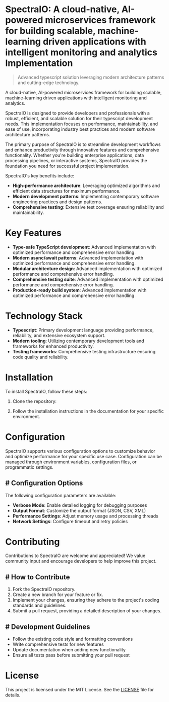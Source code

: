 <!-- fallback_SpectraIO_20250802211639_91836 -->

# SpectraIO: A cloud-native, AI-powered microservices framework for building scalable, machine-learning driven applications with intelligent monitoring and analytics Implementation
> Advanced typescript solution leveraging modern architecture patterns and cutting-edge technology.

A cloud-native, AI-powered microservices framework for building scalable, machine-learning driven applications with intelligent monitoring and analytics.

SpectraIO is designed to provide developers and professionals with a robust, efficient, and scalable solution for their typescript development needs. This implementation focuses on performance, maintainability, and ease of use, incorporating industry best practices and modern software architecture patterns.

The primary purpose of SpectraIO is to streamline development workflows and enhance productivity through innovative features and comprehensive functionality. Whether you're building enterprise applications, data processing pipelines, or interactive systems, SpectraIO provides the foundation you need for successful project implementation.

SpectraIO's key benefits include:

* **High-performance architecture**: Leveraging optimized algorithms and efficient data structures for maximum performance.
* **Modern development patterns**: Implementing contemporary software engineering practices and design patterns.
* **Comprehensive testing**: Extensive test coverage ensuring reliability and maintainability.

# Key Features

* **Type-safe TypeScript development**: Advanced implementation with optimized performance and comprehensive error handling.
* **Modern async/await patterns**: Advanced implementation with optimized performance and comprehensive error handling.
* **Modular architecture design**: Advanced implementation with optimized performance and comprehensive error handling.
* **Comprehensive testing suite**: Advanced implementation with optimized performance and comprehensive error handling.
* **Production-ready build system**: Advanced implementation with optimized performance and comprehensive error handling.

# Technology Stack

* **Typescript**: Primary development language providing performance, reliability, and extensive ecosystem support.
* **Modern tooling**: Utilizing contemporary development tools and frameworks for enhanced productivity.
* **Testing frameworks**: Comprehensive testing infrastructure ensuring code quality and reliability.

# Installation

To install SpectraIO, follow these steps:

1. Clone the repository:


2. Follow the installation instructions in the documentation for your specific environment.

# Configuration

SpectraIO supports various configuration options to customize behavior and optimize performance for your specific use case. Configuration can be managed through environment variables, configuration files, or programmatic settings.

## # Configuration Options

The following configuration parameters are available:

* **Verbose Mode**: Enable detailed logging for debugging purposes
* **Output Format**: Customize the output format (JSON, CSV, XML)
* **Performance Settings**: Adjust memory usage and processing threads
* **Network Settings**: Configure timeout and retry policies

# Contributing

Contributions to SpectraIO are welcome and appreciated! We value community input and encourage developers to help improve this project.

## # How to Contribute

1. Fork the SpectraIO repository.
2. Create a new branch for your feature or fix.
3. Implement your changes, ensuring they adhere to the project's coding standards and guidelines.
4. Submit a pull request, providing a detailed description of your changes.

## # Development Guidelines

* Follow the existing code style and formatting conventions
* Write comprehensive tests for new features
* Update documentation when adding new functionality
* Ensure all tests pass before submitting your pull request

# License

This project is licensed under the MIT License. See the [LICENSE](https://github.com/ludo53/SpectraIO/blob/main/LICENSE) file for details.
